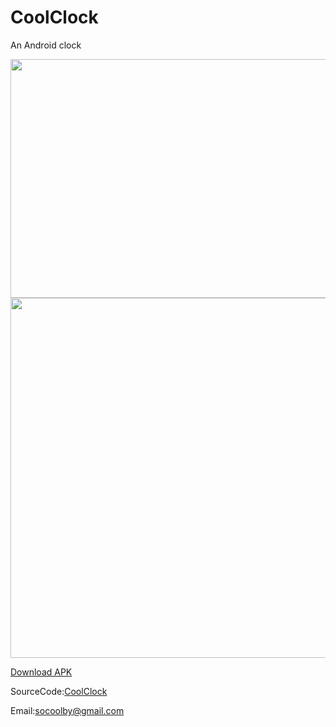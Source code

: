 # CoolClock
An Android clock  

<img src="https://raw.githubusercontent.com/socoolby/CoolClock/master/CoolClock.png" width="768" height="382"/>  


<img src="https://raw.githubusercontent.com/socoolby/CoolClock/master/CoolClockPreview.png" width="768" height="576"/>  

[Download APK](https://github.com/socoolby/CoolClock/blob/master/CoolClock.apk)

SourceCode:[CoolClock](https://github.com/socoolby/CoolClock)

Email:[socoolby@gmail.com](mailto:socoolby@gmail.com)

